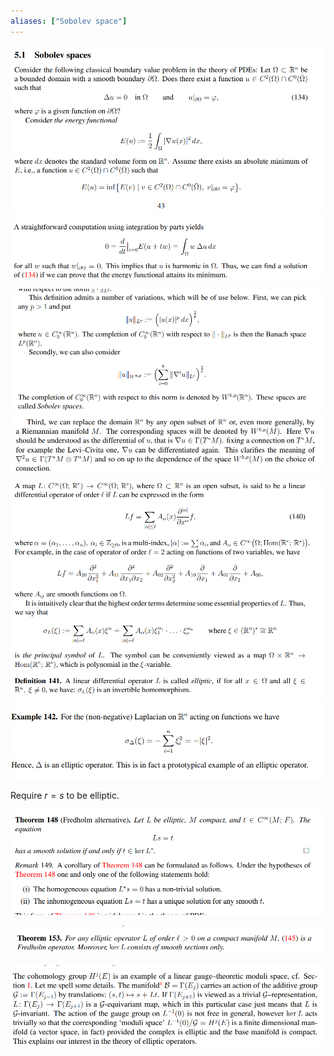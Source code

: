 ```yaml
---
aliases: ["Sobolev space"]
---
```


![](attachments/Pasted%20image%2020210613130822.png)
![](attachments/Pasted%20image%2020210613130850.png)

![](attachments/Pasted%20image%2020210613130958.png)
![](attachments/Pasted%20image%2020210613131036.png)

![Principal symbol](attachments/Pasted%20image%2020210613131148.png)
![](attachments/Pasted%20image%2020210613131242.png)

Require $r=s$ to be elliptic.

![](attachments/Pasted%20image%2020210613131447.png)

![](attachments/Pasted%20image%2020210613131618.png)

![Why elliptic operators are of interest in gauge theory](attachments/Pasted%20image%2020210613131808.png)